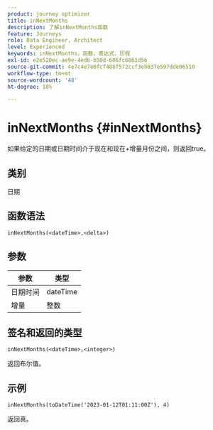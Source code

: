 ```yaml
---
product: journey optimizer
title: inNextMonths
description: 了解inNextMonths函数
feature: Journeys
role: Data Engineer, Architect
level: Experienced
keywords: inNextMonths，函数，表达式，历程
exl-id: e2e520ec-ae9e-4ed6-b50d-606fc6861d56
source-git-commit: 4e7c4e7e6fcf488f572ccf3e9037e597dde06510
workflow-type: tm+mt
source-wordcount: '48'
ht-degree: 18%

---
```


# inNextMonths {#inNextMonths}

如果给定的日期或日期时间介于现在和现在+增量月份之间，则返回true。

## 类别

日期

## 函数语法

`inNextMonths(<dateTime>,<delta>)`

## 参数

| 参数 | 类型 |
|-----------|------------------|
| 日期时间 | dateTime |
| 增量 | 整数 |

## 签名和返回的类型

`inNextMonths(<dateTime>,<integer>)`

返回布尔值。

## 示例

`inNextMonths(toDateTime('2023-01-12T01:11:00Z'), 4)`

返回真。
